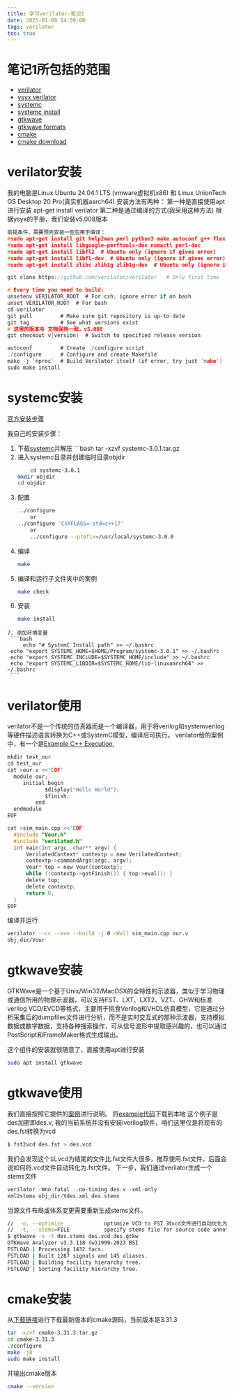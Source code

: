 ```yaml
---
title: 学习verilator-笔记1
date: 2025-01-08 14:39:00
tags: verilator
toc: true
---
```


# 笔记1所包括的范围

+ [verilator](https://verilator.org/guide/latest/)
+ [ysyx verilator](https://ysyx.oscc.cc/docs/2306/preliminary/0.4.html)
+ [systemc](https://www.accellera.org/downloads/standards/systemc)
+ [systemc install](https://github.com/accellera-official/systemc/blob/main/INSTALL.md)
+ [gtkwave](https://gtkwave.github.io/gtkwave/index.html)
+ [gtkwave formats](https://gtkwave.github.io/gtkwave/intro/formats.html)
+ [cmake](https://cmake.org/)
+ [cmake download](https://cmake.org/download/)

# verilator安装
我的电脑是Linux Ubuntu 24.04.1 LTS (vmware虚拟机x86) 和 Linux UnionTech OS Desktop 20 Pro(真实机器aarch64)
安装方法有两种：
第一种是直接使用apt进行安装
apt-get install verilator
第二种是通过编译的方式(我采用这种方法)
根据ysyx的手册，我们安装v5.008版本

```c
前提条件，需要预先安装一些包用于编译：
#sudo apt-get install git help2man perl python3 make autoconf g++ flex bison ccache
#sudo apt-get install libgoogle-perftools-dev numactl perl-doc
#sudo apt-get install libfl2  # Ubuntu only (ignore if gives error)
#sudo apt-get install libfl-dev  # Ubuntu only (ignore if gives error)
#sudo apt-get install zlibc zlib1g zlib1g-dev  # Ubuntu only (ignore if gives error)

git clone https://github.com/verilator/verilator   # Only first time

# Every time you need to build:
unsetenv VERILATOR_ROOT  # For csh; ignore error if on bash
unset VERILATOR_ROOT  # For bash
cd verilator
git pull         # Make sure git repository is up-to-date
git tag          # See what versions exist
# 这里的版本与 文档保持一致，v5.008
git checkout v{version}  # Switch to specified release version

autoconf         # Create ./configure script
./configure      # Configure and create Makefile
make -j `nproc`  # Build Verilator itself (if error, try just 'make')
sudo make install
```
# systemc安装
[官方安装步骤](https://github.com/accellera-official/systemc/blob/main/INSTALL.md)

我自己的安装步骤：
  1. 下载[systemc](https://www.accellera.org/downloads/standards/systemc)并解压
		 ```bash
		 tar -xzvf systemc-3.0.1.tar.gz
  2. 进入systemc目录并创建临时目录objdir
     ```bash
		 cd systemc-3.0.1
     mkdir objdir
     cd objdir
     ```
  3. 配置
     ```bash
     ../configure
		 or
     ../configure 'CXXFLAGS=-std=c++17'
		 or
		 ../configure --prefix=/usr/local/systemc-3.0.0
     ```
  4. 编译
     ```bash
     make
     ```
  5. 编译和运行子文件夹中的案例
     ```bash
     make check
     ```
  6. 安装
     ```bash
     make install
     ```
	7. 添加环境变量
     ```bash
		 echo "# SystemC Install path" >> ~/.bashrc
     echo "export SYSTEMC_HOME=$HOME/Program/systemc-3.0.1" >> ~/.bashrc
     echo "export SYSTEMC_INCLUDE=$SYSTEMC_HOME/include" >> ~/.bashrc
     echo "export SYSTEMC_LIBDIR=$SYSTEMC_HOME/lib-linuxaarch64" >> ~/.bashrc
     ```
# verilator使用

verilator不是一个传统的仿真器而是一个编译器，用于将verilog和systemverilog等硬件描述语言转换为C++或SystemC模型，编译后可执行。
verilator给的案例中，有一个是[Example C++ Execution](https://verilator.org/guide/latest/example_cc.html),
```c
mkdir test_our
cd test_our
cat >our.v <<'EOF'
  module our;
     initial begin 
			$display("Hello World"); 
			$finish; 
		 end
  endmodule
EOF

cat >sim_main.cpp <<'EOF'
  #include "Vour.h"
  #include "verilated.h"
  int main(int argc, char** argv) {
      VerilatedContext* contextp = new VerilatedContext;
      contextp->commandArgs(argc, argv);
      Vour* top = new Vour{contextp};
      while (!contextp->gotFinish()) { top->eval(); }
      delete top;
      delete contextp;
      return 0;
  }
EOF
```
编译并运行
```bash
verilator --cc --exe --build -j 0 -Wall sim_main.cpp our.v
obj_dir/Vour
```

# gtkwave安装

GTKWave是一个基于Unix/Win32/MacOSX的全特性的示波器，类似于学习物理或通信所用的物理示波器，可以支持FST、LXT、LXT2、VZT、GHW和标准verilog VCD/EVCD等格式，主要用于挑食Verilog和VHDL仿真模型，它是通过分析采集后的dumpfiles文件进行分析，而不是实时交互式的那种示波器，支持模拟数据或数字数据，支持各种搜索操作，可从信号波形中提取感兴趣的，也可以通过PostScript和FrameMaker格式生成输出。

这个组件的安装就很随意了，直接使用apt进行安装
```bash
sudo apt install gtkwave
```
# gtkwave使用

我们直接按照它提供的[案例](https://gtkwave.github.io/gtkwave/quickstart/sample.html)进行说明。
将[example代码](https://github.com/gtkwave/gtkwave)下载到本地
这个例子是des加密即des.v, 我的当前系统并没有安装iverilog软件，咱们这里仅是将现有的des.fst转换为vcd
```bash
$ fst2vcd des.fst > des.vcd
```
我们会发现这个以.vcd为结尾的文件比.fst文件大很多，推荐使用.fst文件，后面会说如何将.vcd文件自动转化为.fst文件。
下一步，我们通过verilator生成一个stems文件
```c
verilator -Wno-fatal --no-timing des.v -xml-only
xml2stems obj_dir/Vdes.xml des.stems
```
当源文件布局或体系变更需要重新生成stems文件。
```bash
//  -o, --optimize             optimize VCD to FST 对vcd文件进行自动优化为fst
//  -t, --stems=FILE           specify stems file for source code annotation 为源代码注解指定stems文件
$ gtkwave -o -t des.stems des.vcd des.gtkw
GTKWave Analyzer v3.3.118 (w)1999-2023 BSI
FSTLOAD | Processing 1432 facs.
FSTLOAD | Built 1287 signals and 145 aliases.
FSTLOAD | Building facility hierarchy tree.
FSTLOAD | Sorting facility hierarchy tree.
```

# cmake安装
从[下载链接](https://cmake.org/download/)进行下载最新版本的cmake源码，当前版本是3.31.3
```bash
tar -xzvf cmake-3.31.3.tar.gz
cd cmake-3.31.3
./configure
make -j8
sudo make install
```
并输出cmake版本
```bash
cmake --version
```

